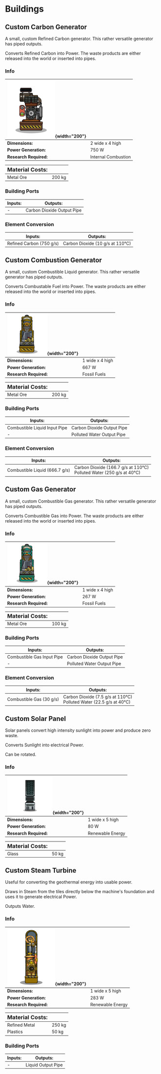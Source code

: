 # Buildings
## Custom Carbon Generator
A small, custom Refined Carbon generator. This rather versatile generator has piped outputs.

Converts Refined Carbon into Power.
The waste products are either released into the world or inserted into pipes.
### Info
| ![CustomSolidGenerator](/assets/images/buildings/CustomSolidGenerator.png){width="200"} | |
|-|-|
|**Dimensions:** | 2 wide x 4 high|
|**Power Generation:**| 750 W|
|**Research Required:**| Internal Combustion|

|**<font size="+1">Material Costs:</font>**| |
|-|-|
|Metal Ore|200 kg|

### Building Ports
|Inputs:|Outputs:|
|-|-|
|-|Carbon Dioxide Output Pipe|

### Element Conversion
|Inputs:|Outputs:|
|-|-|
|Refined Carbon (750 g/s)<br>| Carbon Dioxide (10 g/s at 110°C)<br>|



## Custom Combustion Generator
A small, custom Combustible Liquid generator. This rather versatile generator has piped outputs.

Converts Combustable Fuel into Power.
The waste products are either released into the world or inserted into pipes.
### Info
| ![CustomPetroleumGenerator](/assets/images/buildings/CustomPetroleumGenerator.png){width="200"} | |
|-|-|
|**Dimensions:** | 1 wide x 4 high|
|**Power Generation:**| 667 W|
|**Research Required:**| Fossil Fuels|

|**<font size="+1">Material Costs:</font>**| |
|-|-|
|Metal Ore|200 kg|

### Building Ports
|Inputs:|Outputs:|
|-|-|
|Combustible Liquid Input Pipe|Carbon Dioxide Output Pipe|
|-|Polluted Water Output Pipe|

### Element Conversion
|Inputs:|Outputs:|
|-|-|
|Combustible Liquid (666.7 g/s)<br>| Carbon Dioxide (166.7 g/s at 110°C)<br>Polluted Water (250 g/s at 40°C)<br>|



## Custom Gas Generator
A small, custom Combustible Gas generator. This rather versatile generator has piped outputs.

Converts Combustible Gas into Power.
The waste products are either released into the world or inserted into pipes.
### Info
| ![CustomMethaneGenerator](/assets/images/buildings/CustomMethaneGenerator.png){width="200"} | |
|-|-|
|**Dimensions:** | 1 wide x 4 high|
|**Power Generation:**| 267 W|
|**Research Required:**| Fossil Fuels|

|**<font size="+1">Material Costs:</font>**| |
|-|-|
|Metal Ore|100 kg|

### Building Ports
|Inputs:|Outputs:|
|-|-|
|Combustible Gas Input Pipe|Carbon Dioxide Output Pipe|
|-|Polluted Water Output Pipe|

### Element Conversion
|Inputs:|Outputs:|
|-|-|
|Combustible Gas (30 g/s)<br>| Carbon Dioxide (7.5 g/s at 110°C)<br>Polluted Water (22.5 g/s at 40°C)<br>|



## Custom Solar Panel
Solar panels convert high intensity sunlight into power and produce zero waste.

Converts Sunlight into electrical Power.

Can be rotated.
### Info
| ![CustomSolarPanel](/assets/images/buildings/CustomSolarPanel.png){width="200"} | |
|-|-|
|**Dimensions:** | 1 wide x 5 high|
|**Power Generation:**| 80 W|
|**Research Required:**| Renewable Energy|

|**<font size="+1">Material Costs:</font>**| |
|-|-|
|Glass|50 kg|


## Custom Steam Turbine
Useful for converting the geothermal energy into usable power.

Draws in Steam from the tiles directly below the machine's foundation and uses it to generate electrical Power.

Outputs Water.
### Info
| ![CustomSteamGenerator](/assets/images/buildings/CustomSteamGenerator.png){width="200"} | |
|-|-|
|**Dimensions:** | 1 wide x 5 high|
|**Power Generation:**| 283 W|
|**Research Required:**| Renewable Energy|

|**<font size="+1">Material Costs:</font>**| |
|-|-|
|Refined Metal|250 kg|
|Plastics|50 kg|

### Building Ports
|Inputs:|Outputs:|
|-|-|
|-|Liquid Output Pipe|


